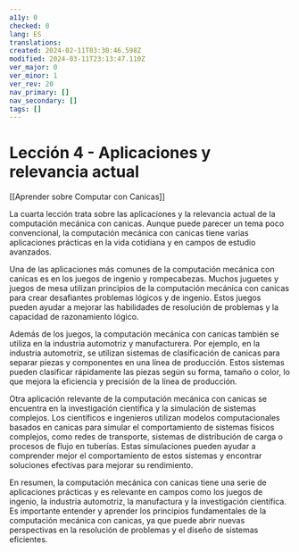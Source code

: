 ```yaml
---
a11y: 0
checked: 0
lang: ES
translations: 
created: 2024-02-11T03:30:46.598Z
modified: 2024-03-11T23:13:47.110Z
ver_major: 0
ver_minor: 1
ver_rev: 20
nav_primary: []
nav_secondary: []
tags: []
---
```

# Lección 4 - Aplicaciones y relevancia actual

[[Aprender sobre Computar con Canicas]]

La cuarta lección trata sobre las aplicaciones y la relevancia actual de la computación mecánica con canicas. Aunque puede parecer un tema poco convencional, la computación mecánica con canicas tiene varias aplicaciones prácticas en la vida cotidiana y en campos de estudio avanzados.

Una de las aplicaciones más comunes de la computación mecánica con canicas es en los juegos de ingenio y rompecabezas. Muchos juguetes y juegos de mesa utilizan principios de la computación mecánica con canicas para crear desafiantes problemas lógicos y de ingenio. Estos juegos pueden ayudar a mejorar las habilidades de resolución de problemas y la capacidad de razonamiento lógico.

Además de los juegos, la computación mecánica con canicas también se utiliza en la industria automotriz y manufacturera. Por ejemplo, en la industria automotriz, se utilizan sistemas de clasificación de canicas para separar piezas y componentes en una línea de producción. Estos sistemas pueden clasificar rápidamente las piezas según su forma, tamaño o color, lo que mejora la eficiencia y precisión de la línea de producción.

Otra aplicación relevante de la computación mecánica con canicas se encuentra en la investigación científica y la simulación de sistemas complejos. Los científicos e ingenieros utilizan modelos computacionales basados en canicas para simular el comportamiento de sistemas físicos complejos, como redes de transporte, sistemas de distribución de carga o procesos de flujo en tuberías. Estas simulaciones pueden ayudar a comprender mejor el comportamiento de estos sistemas y encontrar soluciones efectivas para mejorar su rendimiento.

En resumen, la computación mecánica con canicas tiene una serie de aplicaciones prácticas y es relevante en campos como los juegos de ingenio, la industria automotriz, la manufactura y la investigación científica. Es importante entender y aprender los principios fundamentales de la computación mecánica con canicas, ya que puede abrir nuevas perspectivas en la resolución de problemas y el diseño de sistemas eficientes.
